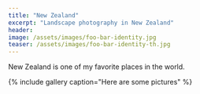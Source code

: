 ```yaml
---
title: "New Zealand"
excerpt: "Landscape photography in New Zealand"
header:
image: /assets/images/foo-bar-identity.jpg
teaser: /assets/images/foo-bar-identity-th.jpg
---
```


New Zealand is one of my favorite places in the world.


{% include gallery caption="Here are some pictures" %}

